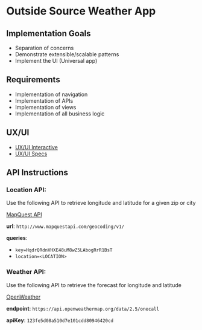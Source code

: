 # Outside Source Weather App

## Implementation Goals
* Separation of concerns
* Demonstrate extensible/scalable patterns
* Implement the UI (Universal app)

## Requirements
* Implementation of navigation
* Implementation of APIs
* Implementation of views
* Implementation of all business logic

## UX/UI
* [UX/UI Interactive](https://xd.adobe.com/view/df7a3544-1610-41e7-90f3-f28ca721dbab-8a29/)
* [UX/UI Specs](https://xd.adobe.com/view/df7a3544-1610-41e7-90f3-f28ca721dbab-8a29/specs)

## API Instructions
### Location API:
Use the following API to retrieve longitude and latitude for a given zip or city

[MapQuest API](https://developer.mapquest.com/documentation/geocoding-api/address/get/)

**url**: `http://www.mapquestapi.com/geocoding/v1/`

**queries**:
- `key=HqdrQRdnVHXE48uM8wZ5LAbogRrR1BsT`
- `location=<LOCATION>`

### Weather API:
Use the following API to retrieve the forecast for longitude and latitude

[OpenWeather](https://openweathermap.org/api)

**endpoint**: `https://api.openweathermap.org/data/2.5/onecall`

**apiKey**: `123fe5d08a510d7e101cdd80946420cd`

